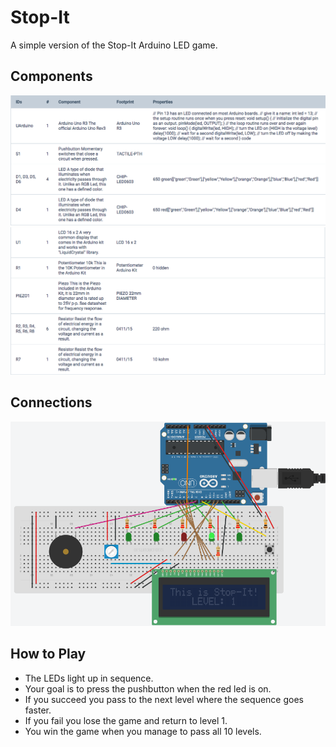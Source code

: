 # Stop-It
A simple version of the Stop-It Arduino LED game.

## Components

![alt Components-1](https://github.com/marianodato/Stop-It/blob/master/img/Components-1.png)
![alt Components-2](https://github.com/marianodato/Stop-It/blob/master/img/Components-2.png)

## Connections

![alt Connections](https://github.com/marianodato/Stop-It/blob/master/img/Connections.png)

## How to Play

- The LEDs light up in sequence. 
- Your goal is to press the pushbutton when the red led is on. 
- If you succeed you pass to the next level where the sequence goes faster. 
- If you fail you lose the game and return to level 1. 
- You win the game when you manage to pass all 10 levels.

